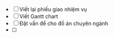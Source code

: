 
- [ ] Viết lại phiếu giao nhiệm vụ 
- [ ] Viết Gantt chart
- [ ] Đặt vấn đề cho đồ án chuyên ngành 
- [ ] 